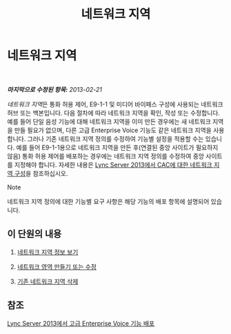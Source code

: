 ﻿---
title: 네트워크 지역
TOCTitle: 네트워크 지역
ms:assetid: 1818e9d2-bbb7-420a-93ea-4c3da3a55ad3
ms:mtpsurl: https://technet.microsoft.com/ko-kr/library/JJ687979(v=OCS.15)
ms:contentKeyID: 49885663
ms.date: 08/10/2015
mtps_version: v=OCS.15
ms.translationtype: HT
---

# 네트워크 지역

 

_**마지막으로 수정된 항목:** 2013-02-21_

*네트워크 지역*은 통화 허용 제어, E9-1-1 및 미디어 바이패스 구성에 사용되는 네트워크 허브 또는 백본입니다. 다음 절차에 따라 네트워크 지역을 확인, 작성 또는 수정합니다. 예를 들어 단일 음성 기능에 대해 네트워크 지역을 이미 만든 경우에는 새 네트워크 지역을 만들 필요가 없으며, 다른 고급 Enterprise Voice 기능도 같은 네트워크 지역을 사용합니다. 그러나 기존 네트워크 지역 정의를 수정하여 기능별 설정을 적용할 수는 있습니다. 예를 들어 E9-1-1용으로 네트워크 지역을 만든 후(연결된 중앙 사이트가 필요하지 않음) 통화 허용 제어를 배포하는 경우에는 네트워크 지역 정의를 수정하여 중앙 사이트를 지정해야 합니다. 자세한 내용은 [Lync Server 2013에서 CAC에 대한 네트워크 지역 구성](lync-server-2013-configure-network-regions-for-cac.md)을 참조하십시오.


> [!NOTE]
> 네트워크 지역 정의에 대한 기능별 요구 사항은 해당 기능의 배포 항목에 설명되어 있습니다.



## 이 단원의 내용

1.  [네트워크 지역 정보 보기](lync-server-2013-viewing-network-region-information.md)

2.  [네트워크 영역 만들기 또는 수정](lync-server-2013-creating-or-modifying-network-regions.md)

3.  [기존 네트워크 지역 삭제](lync-server-2013-deleting-existing-network-regions.md)

## 참조

[Lync Server 2013에서 고급 Enterprise Voice 기능 배포](lync-server-2013-deploying-advanced-enterprise-voice-features.md)

